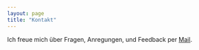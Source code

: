 ```yaml
---
layout: page
title: "Kontakt"
---
```


Ich freue mich über Fragen, Anregungen, und Feedback per [Mail](mailto:anna.schmettow@gmail.com).

